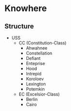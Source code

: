 # Knowhere

## Structure

* USS
  * CC (Constitution-Class)
    * Ahwahnee
    * Constellation
    * Defiant
    * Enteprise
    * Hood
    * Intrepid
    * Koroloev
    * Lexington
    * Potemkin
  * EC (Excelsior-Class)
    * Berlin
    * Cairo
